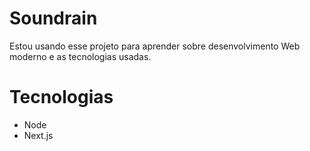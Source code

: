 # Soundrain
Estou usando esse projeto para aprender sobre desenvolvimento Web moderno e as tecnologias usadas.
# Tecnologias
* Node
* Next.js